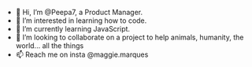 - 👋 Hi, I’m @Peepa7, a Product Manager. 
- 👀 I’m interested in learning how to code.
- 🌱 I’m currently learning JavaScript.
- 💞️ I’m looking to collaborate on a project to help animals, humanity, the world... all the things
- 📫 Reach me on insta @maggie.marques

<!---
Peepa7/Peepa7 is a ✨ special ✨ repository because its `README.md` (this file) appears on your GitHub profile.
You can click the Preview link to take a look at your changes.
--->
